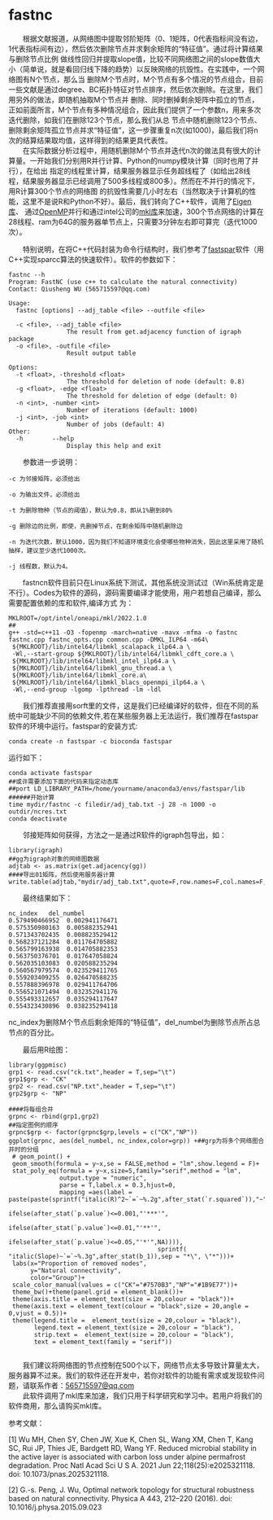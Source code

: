 # fastnc
&emsp;&emsp;根据文献报道，从网络图中提取邻阶矩阵（0、1矩阵，0代表指标间没有边，1代表指标间有边），然后依次删除节点并求剩余矩阵的“特征值”。通过将计算结果与删除节点比例
做线性回归并提取slope值，比较不同网络图之间的slope数值大小（简单说，就是看回归线下降的趋势）以反映网络的抗毁性。在实践中，一个网络图有N个节点，那么当
删除M个节点时，M个节点有多个情况的节点组合，目前一些文献是通过degree、BC拓扑特征对节点排序，然后依次删除。在这里，我们用另外的做法，即随机抽取M个节点并
删除、同时删掉剩余矩阵中孤立的节点，正如前面所言，M个节点有多种情况组合，因此我们提供了一个参数n，用来多次迭代删除，如我们在删除123个节点，那么我们从总
节点中随机删除123个节点、删除剩余矩阵孤立节点并求“特征值”，这一步骤重复n次(如1000)，最后我们将n次的结算结果取均值，这样得到的结果更具代表性。  
&emsp;&emsp;在实际数据分析过程中，用随机删除M个节点并迭代n次的做法具有很大的计算量。一开始我们分别用R并行计算、Python的numpy模块计算（同时也用了并行），在给出
指定的线程里计算，结果服务器显示任务超线程了（如给出28线程，结果服务器显示已经调用了500多线程或800多）。然而在不并行的情况下，用R计算300个节点的网络图
的抗毁性需要几小时左右（当然取决于计算机的性能，这里不是说R和Python不好）。最后，我们转向了C++软件，调用了[Eigen库](https://eigen.tuxfamily.org/index.php?title=Main_Page)、
通过[OpenMP](https://www.openmp.org/)并行和通过intel公司的[mkl库](https://www.intel.com/content/www/us/en/developer/tools/oneapi/onemkl.html#gs.esqumy)来加速，300个节点网络的计算在28线程、ram为64G的服务器单节点上，只需要3分钟左右即可算完（迭代1000次）。  

&emsp;&emsp;特别说明，在将C++代码封装为命令行结构时，我们参考了[fastspar](https://github.com/scwatts/fastspar)软件（用C++实现sparcc算法的快速软件）。软件的参数如下：
```
fastnc --h
Program: FastNC (use c++ to calculate the natural connectivity)
Contact: Qiusheng WU (565715597@qq.com)

Usage:
  fastnc [options] --adj_table <file> --outfile <file>

  -c <file>, --adj_table <file>
                The result from get.adjacency function of igraph package
  -o <file>, -outfile <file>
                Result output table

Options:
  -t <float>, -threshold <float>
                The threshold for deletion of node (default: 0.8)
  -g <float>, -edge <float>
                The threshold for deletion of edge (default: 0)
  -n <int>, -number <int>
                Number of iterations (default: 1000)
  -j <int>, -job <int>
                Number of jobs (default: 4)
Other:
  -h        --help
                Display this help and exit
  ```
  &emsp;&emsp;参数进一步说明：
 ```
-c 为邻接矩阵，必须给出

-o 为输出文件，必须给出

-t 为删除物种（节点的阈值），默认为0.8，即从1%删到80%

-g 删除边的比例，即使，先删掉节点，在剩余矩阵中随机删除边

-n 为迭代次数，默认1000，因为我们不知道环境变化会使哪些物种消失，因此这里采用了随机抽样，建议至少迭代1000次。

-j 线程数，默认为4。
 ```
 &emsp;&emsp;fastncn软件目前只在Linux系统下测试，其他系统没测试过（Win系统肯定是不行）。Codes为软件的源码，源码需要编译才能使用，用户若想自己编译，那么需要配置依赖的库和软件,编译方式
为：
```
MKLROOT=/opt/intel/oneapi/mkl/2022.1.0
##
g++ -std=c++11 -O3 -fopenmp -march=native -mavx -mfma -o fastnc fastnc.cpp fastnc_opts.cpp common.cpp -DMKL_ILP64 -m64\
 ${MKLROOT}/lib/intel64/libmkl_scalapack_ilp64.a \
 -Wl,--start-group ${MKLROOT}/lib/intel64/libmkl_cdft_core.a \
 ${MKLROOT}/lib/intel64/libmkl_intel_ilp64.a \
 ${MKLROOT}/lib/intel64/libmkl_gnu_thread.a \
 ${MKLROOT}/lib/intel64/libmkl_core.a\
 ${MKLROOT}/lib/intel64/libmkl_blacs_openmpi_ilp64.a \
 -Wl,--end-group -lgomp -lpthread -lm -ldl
``` 
 &emsp;&emsp;我们推荐直接用sorft里的文件，这是我们已经编译好的软件，但在不同的系统中可能缺少不同的依赖文件,若在某些服务器上无法运行，我们推荐在fastspar软件的环境中运行。fastspar的安装方式:
 ```
 conda create -n fastspar -c bioconda fastspar
 ```
 运行如下：
 ```
 conda activate fastspar
##或许需要添加下面的代码来指定动态库
##port LD_LIBRARY_PATH=/home/yourname/anaconda3/envs/fastspar/lib
######开始计算
time mydir/fastnc -c filedir/adj_tab.txt -j 28 -n 1000 -o outdir/ncres.txt
conda deactivate
 ```
 &emsp;&emsp;邻接矩阵如何获得，方法之一是通过R软件的igraph包导出，如：
 ```
library(igraph)
##gg为igraph对象的网络图数据
adjtab <- as.matrix(get.adjacency(gg))
####导出01矩阵，然后使用服务器计算
write.table(adjtab,"mydir/adj_tab.txt",quote=F,row.names=F,col.names=F,sep="\t")
 ```
 &emsp;&emsp;最终结果如下：
 ```
 nc_index	del_numbel
0.579490466952	0.002941176471
0.575350980163	0.005882352941
0.571343702435	0.008823529412
0.568237121284	0.011764705882
0.565799163938	0.014705882353
0.563750376701	0.017647058824
0.562035103083	0.020588235294
0.560567979574	0.023529411765
0.559203409255	0.026470588235
0.557888396978	0.029411764706
0.556521071494	0.032352941176
0.555493312657	0.035294117647
0.554323430896	0.038235294118
 ```
nc_index为删除M个节点后剩余矩阵的“特征值”，del_numbel为删除节点所占总节点的百分比。  
 
 &emsp;&emsp;最后用R绘图：
 ```
library(ggpmisc)
grp1 <- read.csv("ck.txt",header = T,sep="\t")
grp1$grp <- "CK"
grp2 <- read.csv("NP.txt",header = T,sep="\t")
grp2$grp <- "NP"

####将每组合并
grpnc <- rbind(grp1,grp2)
##指定图例的顺序
grpnc$grp <- factor(grpnc$grp,levels = c("CK","NP"))
 ggplot(grpnc, aes(del_numbel, nc_index,color=grp)) +##grp为将多个网络图合并时的分组
  # geom_point() +
  geom_smooth(formula = y~x,se = FALSE,method = "lm",show.legend = F)+
  stat_poly_eq(formula = y~x,size=5,family="serif",method = "lm",
               output.type = "numeric",
               parse = T,label.x = 0.3,hjust=0,
               mapping =aes(label = paste(paste(sprintf("italic(R)^2~`=`~%.2g",after_stat(`r.squared`)),"~",
                                                ifelse(after_stat(`p.value`)<=0.001,"'***'",
                                                       ifelse(after_stat(`p.value`)<=0.01,"'**'",
                                                              ifelse(after_stat(`p.value`)<=0.05,"'*'",NA)))),
                                          sprintf( "italic(Slope)~`=`~%.3g",after_stat(b_1)),sep = "*\", \"*")))+
  labs(x="Proportion of removed nodes",
       y="Natural connectivity",
       color="Group")+
  scale_color_manual(values = c("CK"="#7570B3","NP"="#1B9E77"))+
  theme_bw()+theme(panel.grid = element_blank())+
  theme(axis.title = element_text(size = 20,colour = "black"))+
  theme(axis.text = element_text(colour = "black",size = 20,angle = 0,vjust = 0.5))+
  theme(legend.title =  element_text(size = 20,colour = "black"), 
        legend.text = element_text(size = 20,colour = "black"),
        strip.text =  element_text(size = 20,colour = "black"),
        text = element_text(family = "serif"))


 ```
 &emsp;&emsp;我们建议将网络图的节点控制在500个以下，网络节点太多导致计算量太大，服务器算不过来。我们的软件还在开发中，若你对软件的功能有需求或发现软件问题，请联系作者：565715597@qq.com  
 &emsp;&emsp;此软件调用了mkl库来加速，我们只用于科学研究和学习中。若用户将我们的软件商用，那么请购买mkl库。  
 
 参考文献：  
 
 [1] Wu MH, Chen SY, Chen JW, Xue K, Chen SL, Wang XM, Chen T, Kang SC, Rui JP, Thies JE, Bardgett RD, Wang YF. Reduced microbial stability in the active layer is associated with carbon loss under alpine permafrost degradation. Proc Natl Acad Sci U S A. 2021 Jun 22;118(25):e2025321118. doi: 10.1073/pnas.2025321118.  
 
[2] G.-s. Peng, J. Wu, Optimal network topology for structural robustness based on natural connectivity. Physica A 443, 212–220 (2016). doi: 10.1016/j.physa.2015.09.023
 
 
 
 
  
  
